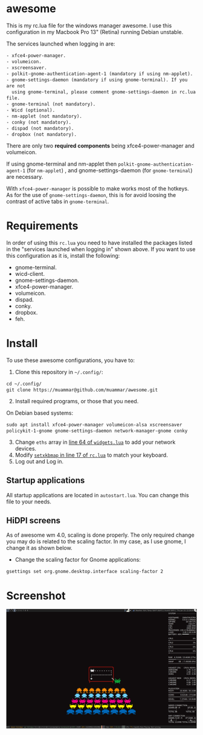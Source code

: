 awesome
=======

This is my rc.lua file for the windows manager awesome. I use this
configuration in my Macbook Pro 13" (Retina) running Debian unstable.

The services launched when logging in are:

    - xfce4-power-manager.
    - volumeicon.
    - xscreensaver.
    - polkit-gnome-authentication-agent-1 (mandatory if using nm-applet).
    - gnome-settings-daemon (mandatory if using gnome-terminal). If you are not
      using gnome-terminal, please comment gnome-settings-daemon in rc.lua file.
    - gnome-terminal (not mandatory).
    - Wicd (optional).
    - nm-applet (not mandatory).
    - conky (not mandatory).
    - dispad (not mandatory).
    - dropbox (not mandatory).

There are only two **required components** being xfce4-power-manager and volumeicon.

If using gnome-terminal and nm-applet then `polkit-gnome-authentication-agent-1` (for `nm-applet`) , and
gnome-settings-daemon (for `gnome-terminal`) are necessary.

With `xfce4-power-manager` is possible to make works most of the hotkeys. As for  the use of `gnome-settings-daemon`, this is for avoid loosing the contrast of active tabs in `gnome-terminal`.


Requirements
============

In order of using this `rc.lua` you need to have installed the packages listed in
the "services launched when logging in" shown above. If you want to use this configuration as it is, install the following:

* gnome-terminal.
* wicd-client.
* gnome-settings-daemon.
* xfce4-power-manager.
* volumeicon.
* dispad.
* conky.
* dropbox.
* feh.

Install
=======

To use these awesome configurations, you have to:

1. Clone this repository in `~/.config/`:

```
cd ~/.config/
git clone https://muammar@github.com/muammar/awesome.git
```

2. Install required programs, or those that you need.

On Debian based systems:

```
sudo apt install xfce4-power-manager volumeicon-alsa xscreensaver policykit-1-gnome gnome-settings-daemon network-manager-gnome conky
```

3. Change `eths` array in [line 64 of `widgets.lua`](https://github.com/muammar/awesome/blob/master/widgets.lua#L64) to add your network devices.
4. Modify [`setxkbmap` in line 17 of `rc.lua`](https://github.com/muammar/awesome/blob/master/autostart.lua#L17) to match your keyboard.
5. Log out and Log in.

## Startup applications

All startup applications are located in `autostart.lua`. You can change this file to your needs.

## HiDPI screens

As of awesome wm 4.0, scaling is done properly. The only required change you may do is related to the scaling factor. In my case, as I use gnome, I change it as shown below.

* Change the scaling factor for Gnome applications:

```
gsettings set org.gnome.desktop.interface scaling-factor 2
```

Screenshot
==========

![Alt text](screenshots/Screenshot.png?raw=true)

